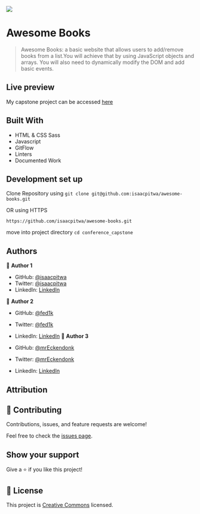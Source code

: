 ![](https://img.shields.io/badge/Microverse-blueviolet)

# Awesome Books

> Awesome Books: a basic website that allows users to add/remove books from a list.You will achieve that by using JavaScript objects and arrays. You will also need to dynamically modify the DOM and add basic events.


## Live preview
My capstone project can be accessed  [here](https://isaacpitwa.github.io/awesome-books/)

## Built With

- HTML & CSS Sass
- Javascript
- GitFlow
- Linters
- Documented Work

## Development set up
Clone Repository  using 
`git clone git@github.com:isaacpitwa/awesome-books.git` 

OR  using HTTPS

`https://github.com/isaacpitwa/awesome-books.git` 

move into project directory
`cd conference_capstone`




## Authors

👤 **Author 1**

- GitHub: [@isaacpitwa](https://github.com/isaacpitwa)
- Twitter: [@isaacpitwa](https://twitter.com/isaacpitwa)
- LinkedIn: [LinkedIn](https://linkedin.com/in/isaac-pitwa)

👤 **Author 2**

- GitHub: [@fed1k](https://github.com/fed1k)
- Twitter: [@fed1k](https://twitter.com/fed1k)
- LinkedIn: [LinkedIn](https://linkedin.com/in/fed1k)
👤 **Author 3**

- GitHub: [@mrEckendonk](https://github.com/mrEckendonk)
- Twitter: [@mrEckendonk](https://twitter.com/mrEckendonk)
- LinkedIn: [LinkedIn](https://linkedin.com/in/mrEckendonk)

## Attribution
## 🤝 Contributing

Contributions, issues, and feature requests are welcome!

Feel free to check the [issues page](../../issues/).

## Show your support

Give a ⭐️ if you like this project!


## 📝 License

This project is [Creative Commons](https://creativecommons.org/licenses/by-nc/4.0/legalcode) licensed.
